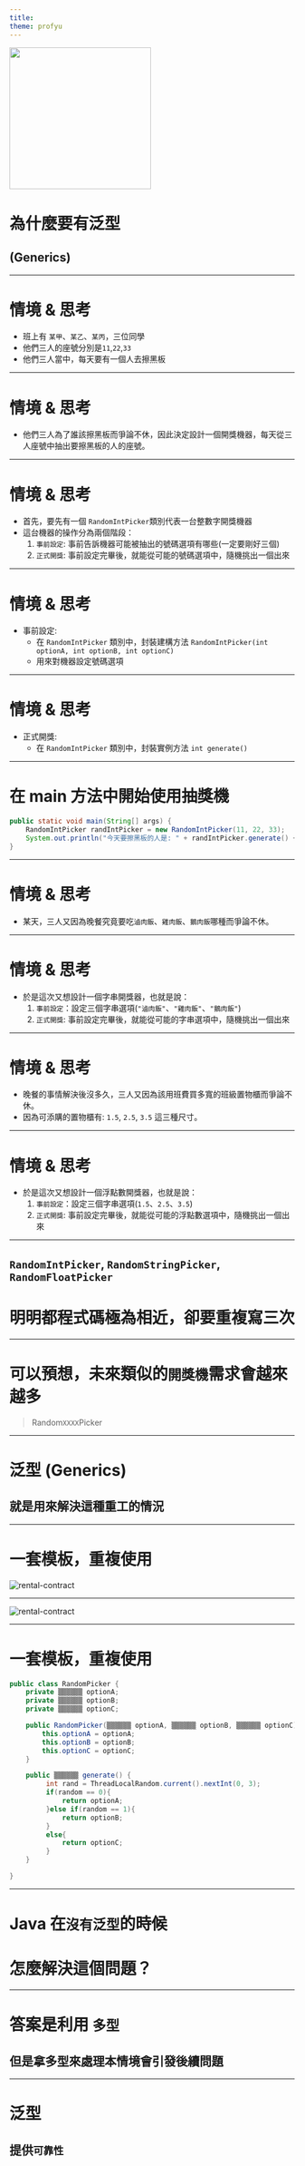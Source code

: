 ```yaml
---
title:  
theme: profyu
---
```


<!-- .slide: data-background="assets/background.png" -->
<img style='border:none;background:none;box-shadow:none;' src='assets/logo.svg' width="250"/>

# 為什麼要有泛型
## (Generics)

---

# 情境 & 思考

* 班上有 `某甲`、`某乙`、`某丙`，三位同學
* 他們三人的座號分別是`11`,`22`,`33`
* 他們三人當中，每天要有一個人去擦黑板

---

# 情境 & 思考

* 他們三人為了誰該擦黑板而爭論不休，因此決定設計一個開獎機器，每天從三人座號中抽出要擦黑板的人的座號。

---

# 情境 & 思考

* 首先，要先有一個 `RandomIntPicker`類別代表一台整數字開獎機器
* 這台機器的操作分為兩個階段：
  1. `事前設定`: 事前告訴機器可能被抽出的號碼選項有哪些(一定要剛好三個)
  2. `正式開獎`: 事前設定完畢後，就能從可能的號碼選項中，隨機挑出一個出來

---

# 情境 & 思考

* 事前設定: 
  * 在 `RandomIntPicker` 類別中，封裝建構方法 `RandomIntPicker(int optionA, int optionB, int optionC)`
  * 用來對機器設定號碼選項

---

# 情境 & 思考

* 正式開獎:
  * 在 `RandomIntPicker` 類別中，封裝實例方法 `int generate()`

---

# 在 main 方法中開始使用抽獎機

```java
public static void main(String[] args) {
    RandomIntPicker randIntPicker = new RandomIntPicker(11, 22, 33);
    System.out.println("今天要擦黑板的人是: " + randIntPicker.generate() + "號");
}
```

---

# 情境 & 思考

* 某天，三人又因為晚餐究竟要吃`滷肉飯`、`雞肉飯`、`鵝肉飯`哪種而爭論不休。

---

# 情境 & 思考

* 於是這次又想設計一個字串開獎器，也就是說：
  1. `事前設定`：設定三個字串選項(`"滷肉飯"`、`"雞肉飯"`、`"鵝肉飯"`)
  2. `正式開獎`: 事前設定完畢後，就能從可能的字串選項中，隨機挑出一個出來

---

# 情境 & 思考

* 晚餐的事情解決後沒多久，三人又因為該用班費買多寬的班級置物櫃而爭論不休。
* 因為可添購的置物櫃有: `1.5`, `2.5`, `3.5` 這三種尺寸。

---

# 情境 & 思考

* 於是這次又想設計一個浮點數開獎器，也就是說：
  1. `事前設定`：設定三個字串選項(`1.5`、`2.5`、`3.5`)
  2. `正式開獎`: 事前設定完畢後，就能從可能的浮點數選項中，隨機挑出一個出來

---

## `RandomIntPicker`, `RandomStringPicker`, `RandomFloatPicker`
# 明明都程式碼極為相近，卻要重複寫三次

---

# 可以預想，未來類似的`開獎機`需求會越來越多
> Random`XXXX`Picker

---

# 泛型 (Generics)
## 就是用來解決這種重工的情況

---

# 一套模板，重複使用

![rental-contract](assets/rental-contract.jpg)

---

![rental-contract](assets/rental-contract.png)

---

# 一套模板，重複使用

```java
public class RandomPicker {
	private ▒▒▒▒▒▒ optionA;
	private ▒▒▒▒▒▒ optionB;
	private ▒▒▒▒▒▒ optionC;

	public RandomPicker(▒▒▒▒▒▒ optionA, ▒▒▒▒▒▒ optionB, ▒▒▒▒▒▒ optionC) {
		this.optionA = optionA;
		this.optionB = optionB;
		this.optionC = optionC;
	}

	public ▒▒▒▒▒▒ generate() {
		 int rand = ThreadLocalRandom.current().nextInt(0, 3);
		 if(random == 0){
			 return optionA;
		 }else if(random == 1){
			 return optionB;
		 }
		 else{
			 return optionC;
		 }
	}

}
```

---

# Java 在`沒有泛型`的時候
# 怎麼解決這個問題？

---

# 答案是利用 `多型`
## 但是拿多型來處理本情境會引發後續問題

---

# 泛型
## 提供`可靠性`